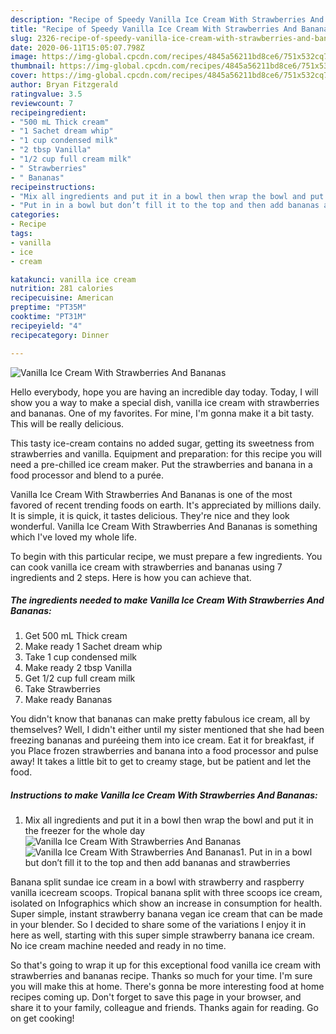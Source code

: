 ```yaml
---
description: "Recipe of Speedy Vanilla Ice Cream With Strawberries And Bananas"
title: "Recipe of Speedy Vanilla Ice Cream With Strawberries And Bananas"
slug: 2326-recipe-of-speedy-vanilla-ice-cream-with-strawberries-and-bananas
date: 2020-06-11T15:05:07.798Z
image: https://img-global.cpcdn.com/recipes/4845a56211bd8ce6/751x532cq70/vanilla-ice-cream-with-strawberries-and-bananas-recipe-main-photo.jpg
thumbnail: https://img-global.cpcdn.com/recipes/4845a56211bd8ce6/751x532cq70/vanilla-ice-cream-with-strawberries-and-bananas-recipe-main-photo.jpg
cover: https://img-global.cpcdn.com/recipes/4845a56211bd8ce6/751x532cq70/vanilla-ice-cream-with-strawberries-and-bananas-recipe-main-photo.jpg
author: Bryan Fitzgerald
ratingvalue: 3.5
reviewcount: 7
recipeingredient:
- "500 mL Thick cream"
- "1 Sachet dream whip"
- "1 cup condensed milk"
- "2 tbsp Vanilla"
- "1/2 cup full cream milk"
- " Strawberries"
- " Bananas"
recipeinstructions:
- "Mix all ingredients and put it in a bowl then wrap the bowl and put it in the freezer for the whole day"
- "Put in in a bowl but don’t fill it to the top and then add bananas and strawberries"
categories:
- Recipe
tags:
- vanilla
- ice
- cream

katakunci: vanilla ice cream 
nutrition: 281 calories
recipecuisine: American
preptime: "PT35M"
cooktime: "PT31M"
recipeyield: "4"
recipecategory: Dinner

---
```



![Vanilla Ice Cream With Strawberries And Bananas](https://img-global.cpcdn.com/recipes/4845a56211bd8ce6/751x532cq70/vanilla-ice-cream-with-strawberries-and-bananas-recipe-main-photo.jpg)

Hello everybody, hope you are having an incredible day today. Today, I will show you a way to make a special dish, vanilla ice cream with strawberries and bananas. One of my favorites. For mine, I'm gonna make it a bit tasty. This will be really delicious.

This tasty ice-cream contains no added sugar, getting its sweetness from strawberries and vanilla. Equipment and preparation: for this recipe you will need a pre-chilled ice cream maker. Put the strawberries and banana in a food processor and blend to a purée.

Vanilla Ice Cream With Strawberries And Bananas is one of the most favored of recent trending foods on earth. It's appreciated by millions daily. It is simple, it is quick, it tastes delicious. They're nice and they look wonderful. Vanilla Ice Cream With Strawberries And Bananas is something which I've loved my whole life.


To begin with this particular recipe, we must prepare a few ingredients. You can cook vanilla ice cream with strawberries and bananas using 7 ingredients and 2 steps. Here is how you can achieve that.

<!--inarticleads1-->

##### The ingredients needed to make Vanilla Ice Cream With Strawberries And Bananas:

1. Get 500 mL Thick cream
1. Make ready 1 Sachet dream whip
1. Take 1 cup condensed milk
1. Make ready 2 tbsp Vanilla
1. Get 1/2 cup full cream milk
1. Take  Strawberries
1. Make ready  Bananas


You didn&#39;t know that bananas can make pretty fabulous ice cream, all by themselves? Well, I didn&#39;t either until my sister mentioned that she had been freezing bananas and puréeing them into ice cream. Eat it for breakfast, if you Place frozen strawberries and banana into a food processor and pulse away! It takes a little bit to get to creamy stage, but be patient and let the food. 

<!--inarticleads2-->

##### Instructions to make Vanilla Ice Cream With Strawberries And Bananas:

1. Mix all ingredients and put it in a bowl then wrap the bowl and put it in the freezer for the whole day
<img src="//assets-global.cpcdn.com/assets/icons/button_play-2c75c40dde080a61004c1f40b05d8f140eaff45d7e9e6481dc71c63d2e7c4909.png" alt="Vanilla Ice Cream With Strawberries And Bananas"><img src="//assets-global.cpcdn.com/assets/icons/button_play-2c75c40dde080a61004c1f40b05d8f140eaff45d7e9e6481dc71c63d2e7c4909.png" alt="Vanilla Ice Cream With Strawberries And Bananas">1. Put in in a bowl but don’t fill it to the top and then add bananas and strawberries


Banana split sundae ice cream in a bowl with strawberry and raspberry vanilla icecream scoops. Tropical banana split with three scoops ice cream, isolated on Infographics which show an increase in consumption for health. Super simple, instant strawberry banana vegan ice cream that can be made in your blender. So I decided to share some of the variations I enjoy it in here as well, starting with this super simple strawberry banana ice cream. No ice cream machine needed and ready in no time. 

So that's going to wrap it up for this exceptional food vanilla ice cream with strawberries and bananas recipe. Thanks so much for your time. I'm sure you will make this at home. There's gonna be more interesting food at home recipes coming up. Don't forget to save this page in your browser, and share it to your family, colleague and friends. Thanks again for reading. Go on get cooking!

